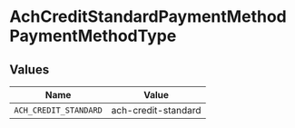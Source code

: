 # AchCreditStandardPaymentMethodPaymentMethodType


## Values

| Name                  | Value                 |
| --------------------- | --------------------- |
| `ACH_CREDIT_STANDARD` | ach-credit-standard   |
